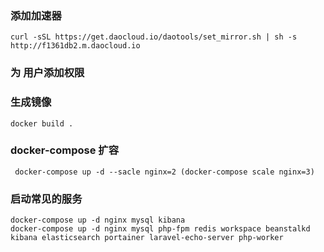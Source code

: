### 添加加速器

    curl -sSL https://get.daocloud.io/daotools/set_mirror.sh | sh -s http://f1361db2.m.daocloud.io


### 为 用户添加权限





### 生成镜像

    docker build .


### docker-compose 扩容
     docker-compose up -d --sacle nginx=2 (docker-compose scale nginx=3)
     
### 启动常见的服务

    docker-compose up -d nginx mysql kibana 
    docker-compose up -d nginx mysql php-fpm redis workspace beanstalkd kibana elasticsearch portainer laravel-echo-server php-worker